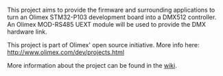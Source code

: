 This project aims to provide the firmware and surrounding applications to turn an Olimex STM32-P103 development board into a DMX512 controller. An Olimex MOD-RS485 UEXT module will be used to provide the DMX hardware link.

This project is part of Olimex' open source initiative. More info here:
http://www.olimex.com/dev/projects.html

More information about the project can be found in the [wiki](PageName.md).